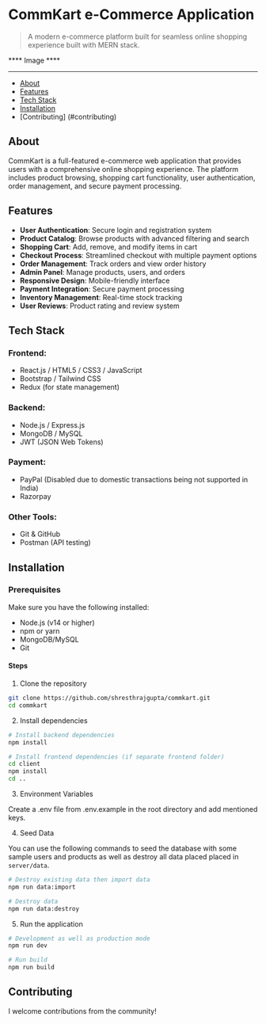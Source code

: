 # CommKart e-Commerce Application

> A modern e-commerce platform built for seamless online shopping experience built with MERN stack.

**** Image ****

***

<!-- toc -->

- [About](#about)
- [Features](#features)
- [Tech Stack](#tech-stack)
- [Installation](#installation)
- [Contributing] (#contributing)

<!-- tocstop -->

## About

CommKart is a full-featured e-commerce web application that provides users with a comprehensive online shopping experience. The platform includes product browsing, shopping cart functionality, user authentication, order management, and secure payment processing.

## Features

- **User Authentication**: Secure login and registration system
- **Product Catalog**: Browse products with advanced filtering and search
- **Shopping Cart**: Add, remove, and modify items in cart
- **Checkout Process**: Streamlined checkout with multiple payment options
- **Order Management**: Track orders and view order history
- **Admin Panel**: Manage products, users, and orders
- **Responsive Design**: Mobile-friendly interface
- **Payment Integration**: Secure payment processing
- **Inventory Management**: Real-time stock tracking
- **User Reviews**: Product rating and review system

## Tech Stack

### Frontend:

- React.js / HTML5 / CSS3 / JavaScript
- Bootstrap / Tailwind CSS
- Redux (for state management)

### Backend:

- Node.js / Express.js
- MongoDB / MySQL
- JWT (JSON Web Tokens)

### Payment:

- PayPal (Disabled due to domestic transactions being not supported in India)
- Razorpay

### Other Tools:
- Git & GitHub
- Postman (API testing)

## Installation

### Prerequisites

Make sure you have the following installed:

- Node.js (v14 or higher)
- npm or yarn
- MongoDB/MySQL
- Git

#### Steps

1) Clone the repository

```bash 
git clone https://github.com/shresthrajgupta/commkart.git
cd commkart
```

2) Install dependencies

```bash
# Install backend dependencies
npm install

# Install frontend dependencies (if separate frontend folder)
cd client
npm install
cd ..
```
3) Environment Variables

Create a .env file from .env.example in the root directory and add mentioned keys.

4) Seed Data

You can use the following commands to seed the database with some sample users and products as well as destroy all data placed placed in `server/data`.

```bash
# Destroy existing data then import data
npm run data:import

# Destroy data
npm run data:destroy
```

5) Run the application

```bash
# Development as well as production mode
npm run dev

# Run build
npm run build
```

##  Contributing

I welcome contributions from the community!